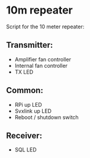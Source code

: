 # 10m repeater

Script for the 10 meter repeater:

## Transmitter:
- Amplifier fan controller
- Internal fan controller
- TX LED

## Common:
- RPi up LED
- Svxlink up LED
- Reboot / shutdown switch

## Receiver:
- SQL LED
